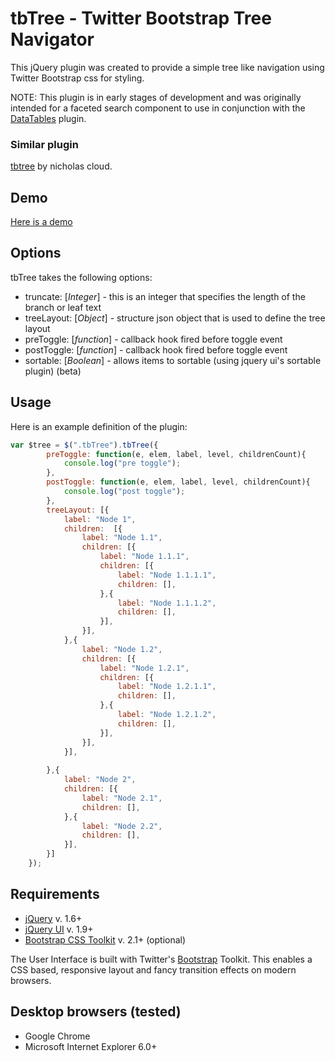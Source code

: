tbTree - Twitter Bootstrap Tree Navigator
======
This jQuery plugin was created to provide a simple tree like navigation using Twitter Bootstrap css for styling.

NOTE: This plugin is in early stages of development and was originally intended for a faceted search component to use in conjunction with the [DataTables](http://datatables.net/) plugin.

### Similar plugin
[tbtree](https://github.com/nicholascloud/tbtree) by nicholas cloud.

## Demo
[Here is a demo](http://jsfiddle.net/jschell12/axqTU/7/)

## Options
tbTree takes the following options:
* truncate: [<i>Integer</i>] - this is an integer that specifies the length of the branch or leaf text
* treeLayout: [<i>Object</i>] - structure json object that is used to define the tree layout
* preToggle: [<i>function</i>] - callback hook fired before toggle event
* postToggle: [<i>function</i>] - callback hook fired before toggle event
* sortable: [<i>Boolean</i>] - allows items to sortable (using jquery ui's sortable plugin) (beta)

## Usage ##
Here is an example definition of the plugin:

```javascript
var $tree = $(".tbTree").tbTree({
        preToggle: function(e, elem, label, level, childrenCount){
            console.log("pre toggle");
        },
        postToggle: function(e, elem, label, level, childrenCount){
            console.log("post toggle");            
        },
        treeLayout: [{
            label: "Node 1",
            children:  [{
                label: "Node 1.1",
                children: [{
                    label: "Node 1.1.1",
                    children: [{
                        label: "Node 1.1.1.1",
                        children: [],
                    },{
                        label: "Node 1.1.1.2",
                        children: [],
                    }],
                }],
            },{
                label: "Node 1.2",                
                children: [{
                    label: "Node 1.2.1",
                    children: [{
                        label: "Node 1.2.1.1",
                        children: [],
                    },{
                        label: "Node 1.2.1.2",
                        children: [],
                    }],
                }],
            }],
        
        },{
            label: "Node 2",
            children: [{
                label: "Node 2.1",
                children: [],
            },{
                label: "Node 2.2",
                children: [],
            }],
        }]
    }); 
```

## Requirements
* [jQuery](http://jquery.com/) v. 1.6+
* [jQuery UI](http://api.jqueryui.com/) v. 1.9+
* [Bootstrap CSS Toolkit](https://github.com/twitter/bootstrap/) v. 2.1+ (optional)
 
The User Interface is built with Twitter's [Bootstrap](https://github.com/twitter/bootstrap/) Toolkit. This enables a CSS based, responsive layout and fancy transition effects on modern browsers.


## Desktop browsers (tested)
* Google Chrome
* Microsoft Internet Explorer 6.0+
